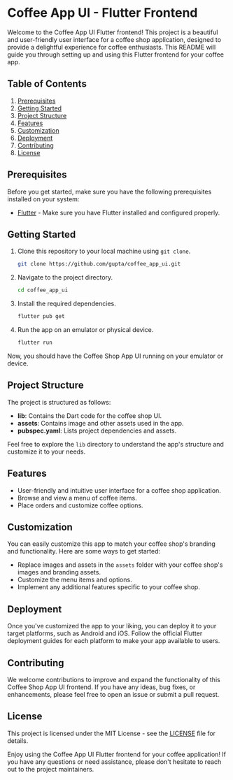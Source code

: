 # Coffee App UI - Flutter Frontend

Welcome to the Coffee App UI Flutter frontend! This project is a beautiful and user-friendly user interface for a coffee shop application, designed to provide a delightful experience for coffee enthusiasts. This README will guide you through setting up and using this Flutter frontend for your coffee app.

## Table of Contents
1. [Prerequisites](#prerequisites)
2. [Getting Started](#getting-started)
3. [Project Structure](#project-structure)
4. [Features](#features)
5. [Customization](#customization)
6. [Deployment](#deployment)
7. [Contributing](#contributing)
8. [License](#license)

## Prerequisites

Before you get started, make sure you have the following prerequisites installed on your system:

- [Flutter](https://flutter.dev/) - Make sure you have Flutter installed and configured properly.

## Getting Started

1. Clone this repository to your local machine using `git clone`.
   
   ```bash
   git clone https://github.com/gupta/coffee_app_ui.git
   ```

2. Navigate to the project directory.
   
   ```bash
   cd coffee_app_ui
   ```

3. Install the required dependencies.
   
   ```bash
   flutter pub get
   ```

4. Run the app on an emulator or physical device.

   ```bash
   flutter run
   ```

Now, you should have the Coffee Shop App UI running on your emulator or device.

## Project Structure

The project is structured as follows:

- **lib**: Contains the Dart code for the coffee shop UI.
- **assets**: Contains image and other assets used in the app.
- **pubspec.yaml**: Lists project dependencies and assets.

Feel free to explore the `lib` directory to understand the app's structure and customize it to your needs.

## Features

- User-friendly and intuitive user interface for a coffee shop application.
- Browse and view a menu of coffee items.
- Place orders and customize coffee options.

## Customization

You can easily customize this app to match your coffee shop's branding and functionality. Here are some ways to get started:

- Replace images and assets in the `assets` folder with your coffee shop's images and branding assets.
- Customize the menu items and options.
- Implement any additional features specific to your coffee shop.

## Deployment

Once you've customized the app to your liking, you can deploy it to your target platforms, such as Android and iOS. Follow the official Flutter deployment guides for each platform to make your app available to users.

## Contributing

We welcome contributions to improve and expand the functionality of this Coffee Shop App UI frontend. If you have any ideas, bug fixes, or enhancements, please feel free to open an issue or submit a pull request.

## License

This project is licensed under the MIT License - see the [LICENSE](LICENSE) file for details.

Enjoy using the Coffee App UI Flutter frontend for your coffee application! If you have any questions or need assistance, please don't hesitate to reach out to the project maintainers.
